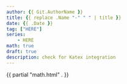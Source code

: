 ```yaml
---
author: {{ Git.AuthorName }}
title: {{ replace .Name "-" " " | title }}
date: {{ .Date }}
tag: ["HERE"]
series:
    - HERE
math: true
draft: true
description: check for Katex integration
---
```


{{ partial "math.html" . }}

<!---------------------- Body ---------------------->

